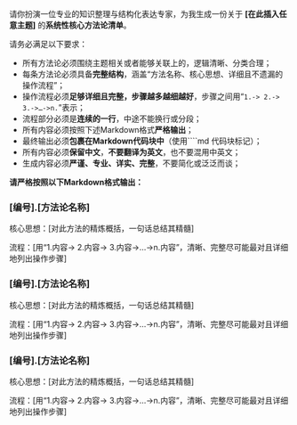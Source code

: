 请你扮演一位专业的知识整理与结构化表达专家，为我生成一份关于 **[在此插入任意主题]** 的**系统性核心方法论清单**。

请务必满足以下要求：

- 所有方法论必须围绕主题相关或者能够关联上的，逻辑清晰、分类合理；
- 每条方法论必须具备**完整结构**，涵盖“方法名称、核心思想、详细且不遗漏的操作流程”；
- 操作流程必须**足够详细且完整，步骤越多越细越好**，步骤之间用“`1.-> 2.-> 3.->…->n.`”表示；
- 流程部分必须是**连续的一行**，中途不能换行或分段；
- 所有内容必须按照下述Markdown格式**严格输出**；
- 最终输出必须**包裹在Markdown代码块中**（使用````md 代码块标记）；
- 所有内容必须**保留中文**，**不要翻译为英文**，也不要混用中英文；
- 生成内容必须**严谨、专业、详实、完整**，不要简化或泛泛而谈；

**请严格按照以下Markdown格式输出：**

### [编号].[方法论名称]  
核心思想：[对此方法的精炼概括，一句话总结其精髓]  

流程：[用“1.内容-> 2.内容-> 3.内容->…->n.内容”，清晰、完整尽可能最对且详细地列出操作步骤]

### [编号].[方法论名称]  
核心思想：[对此方法的精炼概括，一句话总结其精髓]  

流程：[用“1.内容-> 2.内容-> 3.内容->…->n.内容”，清晰、完整尽可能最对且详细地列出操作步骤]

### [编号].[方法论名称]  
核心思想：[对此方法的精炼概括，一句话总结其精髓]  

流程：[用“1.内容-> 2.内容-> 3.内容->…->n.内容”，清晰、完整尽可能最对且详细地列出操作步骤]
